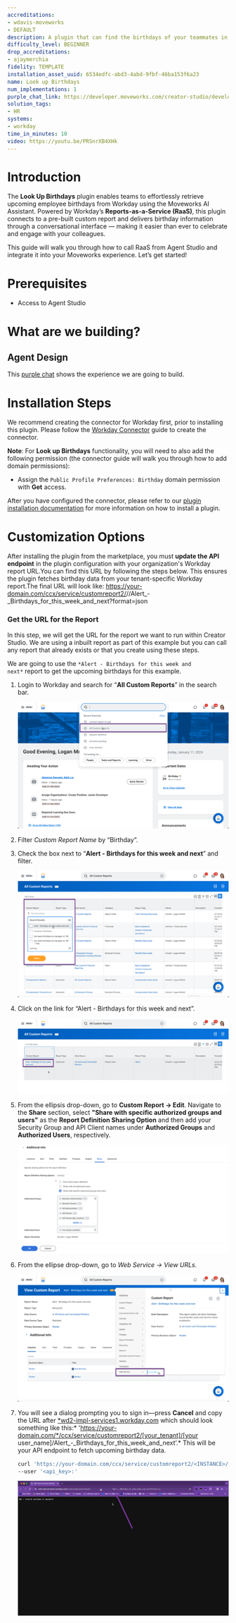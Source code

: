 ```yaml
---
accreditations:
- wdavis-moveworks
- DEFAULT
description: A plugin that can find the birthdays of your teammates in Workday.
difficulty_level: BEGINNER
drop_accreditations:
- ajaymerchia
fidelity: TEMPLATE
installation_asset_uuid: 6534edfc-abd3-4abd-9fbf-46ba153f6a23
name: Look up Birthdays
num_implementations: 1
purple_chat_link: https://developer.moveworks.com/creator-studio/developer-tools/purple-chat/?conversation=%7B%22startTimestamp%22%3A%2211%3A43+AM%22%2C%22messages%22%3A%5B%7B%22role%22%3A%22user%22%2C%22parts%22%3A%5B%7B%22richText%22%3A%22%3Cp%3ECan+you+tell+me+of+any+upcoming+birthdays%3F%3C%2Fp%3E%22%7D%5D%7D%2C%7B%22role%22%3A%22assistant%22%2C%22parts%22%3A%5B%7B%22reasoningSteps%22%3A%5B%7B%22status%22%3A%22success%22%2C%22richText%22%3A%22%3Cp%3EGET+call+to+WorkDay+RaaS+report+for+upcoming+birthdays%3Cbr%3E%3Cbr%3EResponse%3A%3Cbr%3E%7B%3Cbr%3E%5Ct%5C%22Report_Entry%5C%22%3A+%5B%3Cbr%3E%5Ct%5Ct%7B%3Cbr%3E%5Ct%5Ct%5Ct%5C%22Next_Birthday%5C%22%3A+%5C%222024-01-17%5C%22%2C%3Cbr%3E%5Ct%5Ct%5Ct%5C%22Worker%5C%22%3A+%5C%22Emma+Hobson%5C%22%3Cbr%3E%5Ct%5Ct%7D%2C%3Cbr%3E%5Ct%5Ct%7B%3Cbr%3E%5Ct%5Ct%5Ct%5C%22Next_Birthday%5C%22%3A+%5C%222024-01-17%5C%22%2C%3Cbr%3E%5Ct%5Ct%5Ct%5C%22Worker%5C%22%3A+%5C%22Enrique+Vasquez%5C%22%3Cbr%3E%5Ct%5Ct%7D%2C%3Cbr%3E%5Ct%5Ct%7B%3Cbr%3E%5Ct%5Ct%5Ct%5C%22Next_Birthday%5C%22%3A+%5C%222024-01-18%5C%22%2C%3Cbr%3E%5Ct%5Ct%5Ct%5C%22Worker%5C%22%3A+%5C%22Min-gyu+Kang+%EF%BC%88%EA%B0%95%EB%AF%BC%EA%B7%9C%EF%BC%89%5C%22%3Cbr%3E%5Ct%5Ct%7D%2C%3Cbr%3E%5Ct%5Ct%7B%3Cbr%3E%5Ct%5Ct%5Ct%5C%22Next_Birthday%5C%22%3A+%5C%222024-01-19%5C%22%2C%3Cbr%3E%5Ct%5Ct%5Ct%5C%22Worker%5C%22%3A+%5C%22Maximilian+Schneider%5C%22%3Cbr%3E%5Ct%5Ct%7D%3Cbr%3E%5Ct%5D%3Cbr%3E%7D%3C%2Fp%3E%22%7D%5D%7D%2C%7B%22richText%22%3A%22%3Cp%3ESure%2C+here+are+some+upcoming+birthdays%3A%3Cbr%3E%3Cbr%3E-+Emma+Hobson%27s+birthday+is+on+January+17th+%3Cbr%3E-+Enrique+Vasquez%27s+birthday+is+also+on+January+17th+%3Cbr%3E-+Min-gyu+Kang%27s+birthday+is+on+January+18th+%3Cbr%3E-+Maximilian+Schneider%27s+birthday+is+on+January+19th+%3Cbr%3E%3Cbr%3ELet+me+know+if+you+need+information+on+more+birthdays.%3C%2Fp%3E%22%7D%5D%7D%5D%7D
solution_tags:
- HR
systems:
- workday
time_in_minutes: 10
video: https://youtu.be/PRSnrXB4XHk
---
```


# Introduction

The **Look Up Birthdays** plugin enables teams to effortlessly retrieve upcoming employee birthdays from Workday using the Moveworks AI Assistant. Powered by Workday’s **Reports-as-a-Service (RaaS)**, this plugin connects to a pre-built custom report and delivers birthday information through a conversational interface — making it easier than ever to celebrate and engage with your colleagues.

This guide will walk you through how to call RaaS from Agent Studio and integrate it into your Moveworks experience. Let’s get started!

# Prerequisites

- Access to Agent Studio

# What are we building?

## Agent Design

This [purple chat](https://developer.moveworks.com/creator-studio/developer-tools/purple-chat/?conversation=%7B%22startTimestamp%22%3A%2211%3A43+AM%22%2C%22messages%22%3A%5B%7B%22parts%22%3A%5B%7B%22richText%22%3A%22Can+you+tell+me+of+any+upcoming+birthdays%3F%22%7D%5D%2C%22role%22%3A%22user%22%7D%2C%7B%22parts%22%3A%5B%7B%22richText%22%3A%22%3Cp%3E%3Cstrong%3EUpcoming+Birthdays%3A%3Cbr%3E%5Cn%3C%2Fstrong%3E%3C%2Fp%3E%5Cn%3Cp%3E1.+April+9%2C+2025%3A%3Cbr%3E%5Cn%26nbsp%3B-+Robin+Sanders%3Cbr%3E%5Cn%26nbsp%3B-+Mason+Webb%3Cbr%3E%5Cn%26nbsp%3B-+Xaviere+Francois%3C%2Fp%3E%5Cn%3Cp%3E%3Cbr%3E%3C%2Fp%3E%5Cn%3Cp%3E2.+April+10%2C+2025%3A%3Cbr%3E%5Cn%26nbsp%3B-+Oliver+Reynolds%3Cbr%3E%5Cn%26nbsp%3B-+Kristin+Sanderson%3Cbr%3E%5Cn%26nbsp%3B-+Jonathan+Quinn%3Cbr%3E%5Cn%26nbsp%3B-+Andrea+Hillis%3Cbr%3E%5Cn%26nbsp%3B-+Hanna+Salo%3Cbr%3E%5Cn%26nbsp%3B-+Bryan+Nagallo%3C%2Fp%3E%5Cn%3Cp%3E%3Cbr%3E%3C%2Fp%3E%5Cn%3Cp%3E3.+April+11%2C+2025%3A%3Cbr%3E%5Cn%26nbsp%3B-+Pricila+Amiel%3C%2Fp%3E%5Cn%3Cp%3E%3Cbr%3E%3C%2Fp%3E%5Cn%3Cp%3E4.+April+12%2C+2025%3A%3Cbr%3E%5Cn%26nbsp%3B-+Laurie+Jenkins%3Cbr%3E%5Cn%26nbsp%3B-+Meredith+Baxter%3Cbr%3E%5Cn%26nbsp%3B-+Carme+Granell+Parellada%3C%2Fp%3E%5Cn%3Cp%3E%3Cbr%3E%3C%2Fp%3E%5Cn%3Cp%3E5.+April+14%2C+2025%3A%3Cbr%3E%5Cn%26nbsp%3B-+Bruce+Morton%3Cbr%3E%5Cn%26nbsp%3B-+Leslie+Boudreau%3Cbr%3E%5Cn%26nbsp%3B-+Juha+Niemi%3C%2Fp%3E%5Cn%3Cp%3E%3Cbr%3E%3C%2Fp%3E%5Cn%3Cp%3E6.+April+15%2C+2025%3A%3Cbr%3E%5Cn%26nbsp%3B-+Isabel+Arguello%3Cbr%3E%5Cn%26nbsp%3B-+Tom+Kerr%3Cbr%3E%5Cn%26nbsp%3B-+Matilda+Thompson+%5BC%5D%3C%2Fp%3E%5Cn%3Cp%3E%3Cbr%3E%3C%2Fp%3E%5Cn%3Cp%3E7.+April+16%2C+2025%3A%3Cbr%3E%5Cn%26nbsp%3B-+Willem+Berkenbosch%3C%2Fp%3E%5Cn%3Cp%3E%3Cbr%3E%3C%2Fp%3E%5Cn%3Cp%3E8.+April+18%2C+2025%3A%3Cbr%3E%5Cn%26nbsp%3B-+Emily+Mills%3Cbr%3E%5Cn%26nbsp%3B-+Jordan+Hsia%3Cbr%3E%5Cn%26nbsp%3B-+Kumar+Chopra%3Cbr%3E%5Cn%26nbsp%3B-+Audrey+Novak%3C%2Fp%3E%5Cn%3Cp%3E%3Cbr%3E%3C%2Fp%3E%5Cn%3Cp%3E9.+April+19%2C+2025%3A%3Cbr%3E%5Cn%26nbsp%3B-+Annika+Nilsson%3Cbr%3E%5Cn%26nbsp%3B-+Lucy+Collins%3Cbr%3E%5Cn%26nbsp%3B-+Nora+Berg%3Cbr%3E%5Cn%26nbsp%3B-+Katalinka+Varga%3Cbr%3E%5Cn%26nbsp%3B-+Sak+Ressam%3C%2Fp%3E%22%7D%5D%2C%22role%22%3A%22assistant%22%7D%5D%7D) shows the experience we are going to build.

# Installation Steps

We recommend creating the connector for Workday first, prior to installing this plugin. Please follow the [Workday Connector](https://developer.moveworks.com/creator-studio/resources/connector/?id=workday) guide to create the connector.

**Note**: For **Look up Birthdays** functionality, you will need to also add the following permission (the connector guide will walk you through how to add domain permissions): 

- Assign the `Public Profile Preferences: Birthday` domain permission with **Get** access.

After you have configured the connector, please refer to our [plugin installation documentation](https://help.moveworks.com/docs/ai-agent-marketplace-installation) for more information on how to install a plugin.

# Customization Options

After installing the plugin from the marketplace, you must **update the API endpoint** in the plugin configuration with your organization's Workday report URL.You can find this URL by following the steps below. This ensures the plugin fetches birthday data from your tenant-specific Workday report.The final URL will look like:
https://your-domain.com/ccx/service/customreport2/<tenant>/<username>/Alert_-_Birthdays_for_this_week_and_next?format=json

### **Get the URL for the Report**

In this step, we will get the URL for the report we want to run within Creator Studio. We are using a inbuilt report as part of this example but you can call any report that already exists or that you create using these steps.

We are going to use the `*Alert - Birthdays for this week and next*` report to get the upcoming birthdays for this example.

1. Login to Workday and search for “**All Custom Reports**” in the search bar.
    
    ![step1.png](Look%20up%20Birthdays%20ae22eca697bb41648f5201f85bb0fbea/step1.png)
    
2. Filter *Custom Report Name* by “Birthday”.
3. Check the box next to “**Alert - Birthdays for this week and next**” and filter.
    
    ![step2.png](Look%20up%20Birthdays%20ae22eca697bb41648f5201f85bb0fbea/step2.png)
    
4. Click on the link for “Alert - Birthdays for this week and next”.
    
    ![step3.png](Look%20up%20Birthdays%20ae22eca697bb41648f5201f85bb0fbea/0ff66ab3-61f4-4f52-a23f-8640faec9711.png)
    
5. From the ellipsis drop-down, go to **Custom Report → Edit**. Navigate to the **Share** section, select **"Share with specific authorized groups and users"** as the **Report Definition Sharing Option** and then add your Security Group and API Client names under **Authorized Groups** and **Authorized Users**, respectively.
    
    ![Screenshot 2025-04-21 at 3.28.05 PM.png](Look%20up%20Birthdays%20ae22eca697bb41648f5201f85bb0fbea/Screenshot_2025-04-21_at_3.28.05_PM.png)
    
6. From the ellipse drop-down, go to *Web Service → View URLs.*
    
    ![step4.png](Look%20up%20Birthdays%20ae22eca697bb41648f5201f85bb0fbea/step4.png)
    
7. You will see a dialog prompting you to sign in—press **Cancel** and copy the URL after [*wd2-impl-services1.workday.com](http://wd2-impl-services1.workday.com/) which should look something like this:* 'https://your-domain.com/*/ccx/service/customreport2/[your_tenant]/[your user_name]/Alert_-_Birthdays_for_this_week_and_next’.* This will be your API endpoint to fetch upcoming birthday data.
    
    ```bash
    curl 'https://your-domain.com/ccx/service/customreport2/<INSTANCE>/<your *user_name*>/Alert_-_Birthdays_for_this_week_and_next?format=json'
    --user '<api_key>:'
    ```
    
    ![step5.png](Look%20up%20Birthdays%20ae22eca697bb41648f5201f85bb0fbea/step5.png)